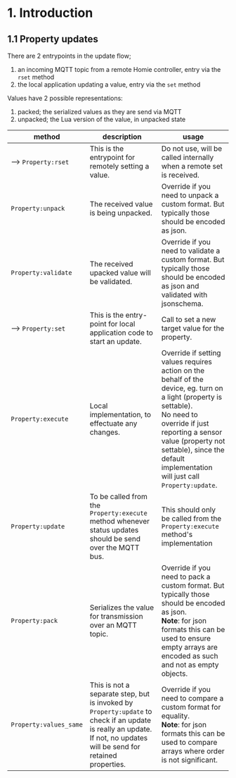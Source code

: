 # 1. Introduction

## 1.1 Property updates

There are 2 entrypoints in the update flow;

1. an incoming MQTT topic from a remote Homie controller, entry via the `rset` method
2. the local application updating a value, entry via the `set` method

Values have 2 possible representations:

1. packed; the serialized values as they are send via MQTT
2. unpacked; the Lua version of the value, in unpacked state


method | description | usage
-|-|-
--> `Property:rset` | This is the entrypoint for remotely setting a value. | Do not use, will be called internally when a remote set is received.
`Property:unpack` | The received value is being unpacked. | Override if you need to unpack a custom format. But typically those should be encoded as json.
`Property:validate` | The received upacked value will be validated. | Override if you need to validate a custom format. But typically those should be encoded as json and validated with jsonschema.
--> `Property:set` | This is the entry-point for local application code to start an update. | Call to set a new target value for the property.
`Property:execute` | Local implementation, to effectuate any changes. | Override if setting values requires action on the behalf of the device, eg. turn on a light (property is settable). <br/>No need to override if just reporting a sensor value (property not settable), since the default implementation will just call `Property:update`.
`Property:update` | To be called from the `Property:execute` method whenever status updates should be send over the MQTT bus. | This should only be called from the `Property:execute` method's implementation
`Property:pack` | Serializes the value for transmission over an MQTT topic. | Override if you need to pack a custom format. But typically those should be encoded as json. <br/> **Note**: for json formats this can be used to ensure empty arrays are encoded as such and not as empty objects.
`Property:values_same`| This is not a separate step, but is invoked by `Property:update` to check if an update is really an update. If not, no updates will be send for retained properties. | Override if you need to compare a custom format for equality. <br/> **Note**: for json formats this can be used to compare arrays where order is not significant.
